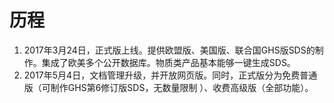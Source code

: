 # 历程

1. 2017年3月24日，正式版上线。提供欧盟版、美国版、联合国GHS版SDS的制作。集成了欧美多个公开数据库。物质类产品基本能够一键生成SDS。
2. 2017年5月4日，文档管理升级，并开放网页版。同时，正式版分为免费普通版（可制作GHS第6修订版SDS，无数量限制 ）、收费高级版（全部功能）。



